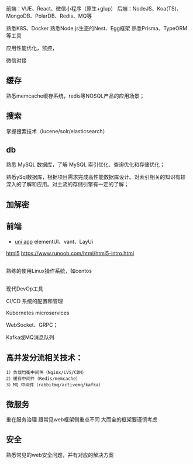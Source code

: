 前端：VUE、React、微信小程序（原生+glup）
后端：NodeJS、Koa(TS)、MongoDB、PolarDB、Redis、MQ等

熟悉K8S、Docker
熟悉Node.js生态的Nest、Egg框架
熟悉Prisma、TypeORM等工具

应用性能优化，监控，

微信对接

## 缓存
熟悉memcache缓存系统，redis等NOSQL产品的应用场景；

## 搜索
掌握搜索技术（lucene/solr/elasticsearch）

## db
熟悉 MySQL 数据库，了解 MySQL 索引优化、查询优化和存储优化； 

熟悉ySql数据库，根据项目需求完成高性能数据库设计。对索引相关的知识有较深入的了解和应用。对主流的存储引擎有一定的了解；

## 加解密

## 前端
- [uni app](https://uniapp.dcloud.net.cn/)
elementUI、vant、LayUi

[html5](https://www.w3school.com.cn/html/html5_intro.asp)
https://www.runoob.com/html/html5-intro.html

## 
熟练的使用Linux操作系统，如centos

## 
现代DevOp工具

CI/CD 系统的配置和管理

Kubernetes
microservices

WebSocket、GRPC；

Kafka或MQ消息队列


## 高并发分流相关技术：
    1）负载均衡中间件（Nginx/LVS/CDN）
    2）缓存中间件（Redis/memcache）
    3）MQ 中间件（rabbitmq/activemq/kafka）
## 微服务

重在服务治理  跟常见web框架侧重点不同 大而全的框架要谨慎考虑

## 安全
熟悉常见的web安全问题，并有对应的解决方案